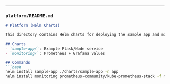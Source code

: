 
---

### `platform/README.md`
```markdown
# Platform (Helm Charts)

This directory contains Helm charts for deploying the sample app and monitoring stack.

## Charts
- `sample-app/`: Example Flask/Node service
- `monitoring/`: Prometheus + Grafana values

## Commands
```bash
helm install sample-app ./charts/sample-app -n app
helm install monitoring prometheus-community/kube-prometheus-stack -f monitoring/prometheus-values.yaml

